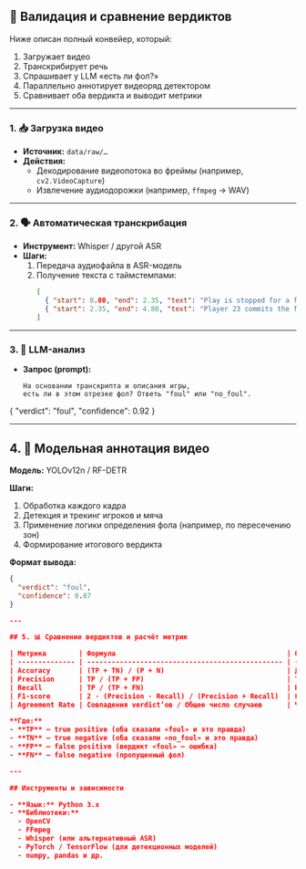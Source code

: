 ## 🔄 Валидация и сравнение вердиктов

Ниже описан полный конвейер, который:
1. Загружает видео  
2. Транскрибирует речь  
3. Спрашивает у LLM «есть ли фол?»  
4. Параллельно аннотирует видеоряд детектором  
5. Сравнивает оба вердикта и выводит метрики  

---

### 1. 📥 Загрузка видео  
- **Источник:** `data/raw/…`  
- **Действия:**  
  - Декодирование видеопотока во фреймы (например, `cv2.VideoCapture`)  
  - Извлечение аудиодорожки (например, `ffmpeg` → WAV)  

---

### 2. 🗣️ Автоматическая транскрибация  
- **Инструмент:** Whisper / другой ASR  
- **Шаги:**  
  1. Передача аудиофайла в ASR-модель  
  2. Получение текста с таймстемпами:  
     ```json
     [
       { "start": 0.00, "end": 2.35, "text": "Play is stopped for a foul" },
       { "start": 2.35, "end": 4.80, "text": "Player 23 commits the foul" }
     ]
     ```

---

### 3. 🤖 LLM-анализ
- **Запрос (prompt):**
  ```text
  На основании транскрипта и описания игры,
  есть ли в этом отрезке фол? Ответь "foul" или "no_foul".
{
  "verdict": "foul",
  "confidence": 0.92
}

---

## 4. 🦆 Модельная аннотация видео

**Модель:** YOLOv12n / RF-DETR

**Шаги:**
1. Обработка каждого кадра  
2. Детекция и трекинг игроков и мяча  
3. Применение логики определения фола (например, по пересечению зон)  
4. Формирование итогового вердикта  

**Формат вывода:**
```json
{
  "verdict": "foul",
  "confidence": 0.87
}

---

## 5. 📊 Сравнение вердиктов и расчёт метрик

| Метрика        | Формула                                          | Описание                                          |
| -------------- | ------------------------------------------------ | ------------------------------------------------- |
| Accuracy       | (TP + TN) / (P + N)                              | Доля совпадающих предсказаний                     |
| Precision      | TP / (TP + FP)                                   | Точность «foul»-предсказаний                      |
| Recall         | TP / (TP + FN)                                   | Полнота «foul»-предсказаний                       |
| F1-score       | 2 · (Precision · Recall) / (Precision + Recall)  | Баланс между Precision и Recall                   |
| Agreement Rate | Совпадения verdict’ов / Общее число случаев      | Частота совпадения вердиктов LLM и модели         |

**Где:**
- **TP** — true positive (оба сказали «foul» и это правда)  
- **TN** — true negative (оба сказали «no_foul» и это правда)  
- **FP** — false positive (вердикт «foul» — ошибка)  
- **FN** — false negative (пропущенный фол)  

---

## Инструменты и зависимости

- **Язык:** Python 3.x  
- **Библиотеки:**
  - OpenCV  
  - FFmpeg  
  - Whisper (или альтернативный ASR)  
  - PyTorch / TensorFlow (для детекционных моделей)  
  - numpy, pandas и др.

